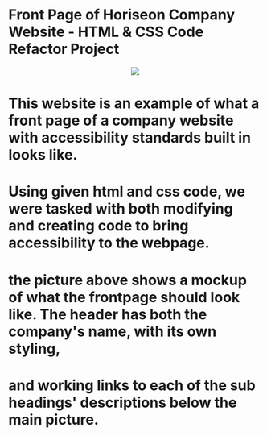 # Front Page of Horiseon Company Website - HTML & CSS Code Refactor Project

<p align="center">
    <img src="mockup.png">
<p>

# This website is an example of what a front page of a company website with accessibility standards built in looks like.
# Using given html and css code, we were tasked with both modifying and creating code to bring accessibility to the webpage.
# the picture above shows a mockup of what the frontpage should look like. The header has both the company's name, with its own styling,
# and working links to each of the sub headings' descriptions below the main picture.
